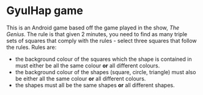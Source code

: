 # GyulHap game

This is an Android game based off the game played in the show, *The Genius*. The rule is that given 2 minutes, you need to find as many triple sets of squares that comply with the rules - select three squares that follow the rules. 
Rules are: 
* the background colour of the squares which the shape is contained in must either be all the same colour **or** all different colours.
* the background colour of the shapes (square, circle, triangle) must also be either all the same colour **or** all different colours.
* the shapes must all be the same shapes **or** all different shapes.
